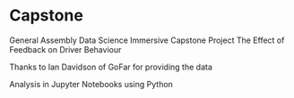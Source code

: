 # Capstone
General Assembly Data Science Immersive Capstone Project
The Effect of Feedback on Driver Behaviour

Thanks to Ian Davidson of GoFar for providing the data

Analysis in Jupyter Notebooks using Python
